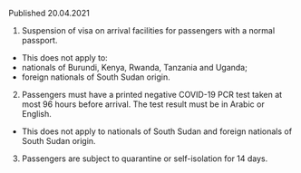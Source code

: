 Published 20.04.2021
1. Suspension of visa on arrival facilities for passengers with a normal passport.
- This does not apply to:
- nationals of Burundi, Kenya, Rwanda, Tanzania and Uganda;
- foreign nationals of South Sudan origin.
2. Passengers must have a printed negative COVID-19 PCR test taken at most 96 hours before arrival. The test result must be in Arabic or English.
- This does not apply to nationals of South Sudan and foreign nationals of South Sudan origin.
3. Passengers are subject to quarantine or self-isolation for 14 days.